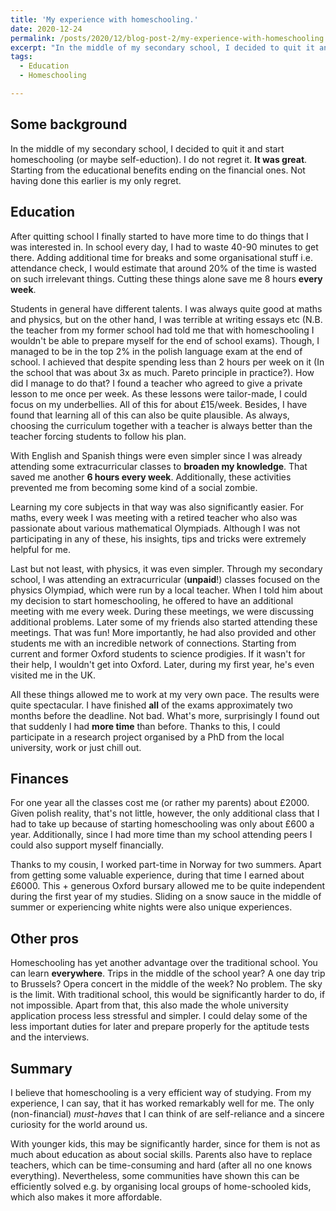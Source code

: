 ```yaml
---
title: 'My experience with homeschooling.'
date: 2020-12-24
permalink: /posts/2020/12/blog-post-2/my-experience-with-homeschooling
excerpt: "In the middle of my secondary school, I decided to quit it and start homeschooling (or maybe self-eduction). I do not regret it. **It was great**. Starting from the educational benefits ending on the financial ones. Not having done this earlier is my only regret." 
tags:
  - Education
  - Homeschooling

---
```


## Some background

In the middle of my secondary school, I decided to quit it and start homeschooling (or maybe self-eduction). I do not regret it. **It was great**. Starting from the educational benefits ending on the financial ones. Not having done this earlier is my only regret.

## Education

After quitting school I finally started to have more time to do things that I was interested in. In school every day, I had to waste 40-90 minutes to get there. Adding additional time for breaks and some organisational stuff i.e. attendance check, I would estimate that around 20% of the time is wasted on such irrelevant things. Cutting these things alone save me 8 hours **every week**.

Students in general have different talents. I was always quite good at maths and physics, but on the other hand, I was terrible at writing essays etc (N.B. the teacher from my former school had told me that with homeschooling I wouldn't be able to prepare myself for the end of school exams). Though, I managed to be in the top 2% in the polish language exam at the end of school. I achieved that despite spending less than 2 hours per week on it (In the school that was about 3x as much. Pareto principle in practice?).  How did I manage to do that? I found a teacher who agreed to give a private lesson to me once per week. As these lessons were tailor-made, I could focus on my underbellies. All of this for about £15/week. Besides, I have found that learning all of this can also be quite plausible. As always, choosing the curriculum together with a teacher is always better than the teacher forcing students to follow his plan.

With English and Spanish things were even simpler since I was already attending some extracurricular classes to **broaden my knowledge**. That saved me another **6 hours every week**. Additionally, these activities prevented me from becoming some kind of a social zombie.

Learning my core subjects in that way was also significantly easier. For maths, every week I was meeting with a retired teacher who also was passionate about various mathematical Olympiads. Although I was not participating in any of these, his insights, tips and tricks were extremely helpful for me.

Last but not least, with physics, it was even simpler. Through my secondary school, I was attending an extracurricular (**unpaid**!) classes focused on the physics Olympiad, which were run by a local teacher. When I told him about my decision to start homeschooling, he offered to have an additional meeting with me every week. During these meetings, we were discussing additional problems. Later some of my friends also started attending these meetings. That was fun! More importantly, he had also provided and other students me with an incredible network of connections. Starting from current and former Oxford students to science prodigies. If it wasn't for their help, I wouldn't get into Oxford. Later, during my first year, he's even visited me in the UK. 

All these things allowed me to work at my very own pace. The results were quite spectacular. I have finished **all** of the exams approximately two months before the deadline. Not bad. What's more, surprisingly I found out that suddenly I had **more time** than before. Thanks to this, I could participate in a research project organised by a PhD from the local university, work or just chill out.

## Finances

For one year all the classes cost me (or rather my parents) about £2000. Given polish reality, that's not little, however, the only additional class that I had to take up because of starting homeschooling was only about £600 a year. Additionally, since I had more time than my school attending peers I could also support myself financially. 

Thanks to my cousin, I worked part-time in Norway for two summers. Apart from getting some valuable experience, during that time I earned about £6000. This + generous Oxford bursary allowed me to be quite independent during the first year of my studies. Sliding on a snow sauce in the middle of summer or experiencing white nights were also unique experiences.

## Other pros

Homeschooling has yet another advantage over the traditional school. You can learn **everywhere**.  Trips in the middle of the school year? A one day trip to Brussels? Opera concert in the middle of the week? No problem. The sky is the limit. With traditional school, this would be significantly harder to do, if not impossible. Apart from that, this also made the whole university application process less stressful and simpler. I could delay some of the less important duties for later and prepare properly for the aptitude tests and the interviews.

## Summary

I believe that homeschooling is a very efficient way of studying. From my experience, I can say, that it has worked remarkably well for me. The only (non-financial) *must-haves* that I can think of are self-reliance and a sincere curiosity for the world around us.

With younger kids, this may be significantly harder, since for them is not as much about education as about social skills. Parents also have to replace teachers, which can be time-consuming and hard (after all no one knows everything). Nevertheless, some communities have shown this can be efficiently solved e.g. by organising local groups of home-schooled kids, which also makes it more affordable.